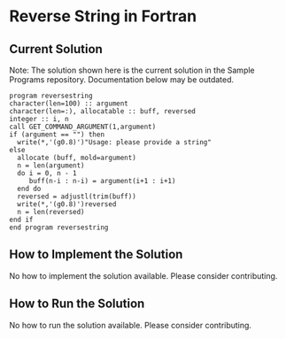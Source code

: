 # Reverse String in Fortran

## Current Solution

Note: The solution shown here is the current solution in the Sample Programs repository. Documentation below may be outdated.

```Fortran
program reversestring
character(len=100) :: argument
character(len=:), allocatable :: buff, reversed
integer :: i, n
call GET_COMMAND_ARGUMENT(1,argument)
if (argument == "") then
  write(*,'(g0.8)')"Usage: please provide a string"
else
  allocate (buff, mold=argument)
  n = len(argument)
  do i = 0, n - 1
     buff(n-i : n-i) = argument(i+1 : i+1)
  end do
  reversed = adjustl(trim(buff))
  write(*,'(g0.8)')reversed
  n = len(reversed)
end if 
end program reversestring

```

## How to Implement the Solution

No how to implement the solution available. Please consider contributing.

## How to Run the Solution

No how to run the solution available. Please consider contributing.
